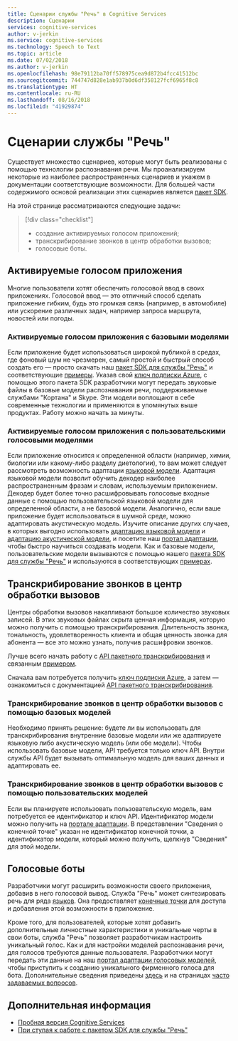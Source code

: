 ```yaml
---
title: Сценарии службы "Речь" в Cognitive Services
description: Сценарии
services: cognitive-services
author: v-jerkin
ms.service: cognitive-services
ms.technology: Speech to Text
ms.topic: article
ms.date: 07/02/2018
ms.author: v-jerkin
ms.openlocfilehash: 98e79112ba70ff578975cea9d872b4fcc41512bc
ms.sourcegitcommit: 744747d828e1ab937b0d6df358127fcf6965f8c8
ms.translationtype: HT
ms.contentlocale: ru-RU
ms.lasthandoff: 08/16/2018
ms.locfileid: "41929874"
---
```

# <a name="speech-scenarios"></a>Сценарии службы "Речь"

Существует множество сценариев, которые могут быть реализованы с помощью технологии распознавания речи. Мы проанализируем некоторые из наиболее распространенных сценариев и укажем в документации соответствующие возможности. Для большей части содержимого основой реализации этих сценариев является [пакет SDK](speech-sdk.md).

На этой странице рассматриваются следующие задачи:
> [!div class="checklist"]
> * создание активируемых голосом приложений;
> * транскрибирование звонков в центр обработки вызовов;
> * голосовые боты.

## <a name="voice-triggered-apps"></a>Активируемые голосом приложения

Многие пользователи хотят обеспечить голосовой ввод в своих приложениях. Голосовой ввод — это отличный способ сделать приложение гибким, будь это громкая связь (например, в автомобиле) или ускорение различных задач, например запроса маршрута, новостей или погоды. 

### <a name="voice-triggered-apps-with-baseline-models"></a>Активируемые голосом приложения с базовыми моделями

Если приложение будет использоваться широкой публикой в средах, где фоновый шум не чрезмерен, самый простой и быстрый способ создать его — просто скачать наш [пакет SDK для службы "Речь"](speech-sdk.md) и соответствующие [примеры](quickstart-csharp-dotnet-windows.md). Указав свой [ключ подписки Azure](https://azure.microsoft.com/try/cognitive-services/), с помощью этого пакета SDK разработчики могут передать звуковые файлы в базовые модели распознавания речи, поддерживаемые службами "Кортана" и Skype. Эти модели воплощают в себе современные технологии и применяются в упомянутых выше продуктах. Работу можно начать за минуты.

### <a name="voice-triggered-apps-with-custom-models"></a>Активируемые голосом приложения с пользовательскими голосовыми моделями

Если приложение относится к определенной области (например, химии, биологии или какому-либо разделу диетологии), то вам может следует рассмотреть возможность адаптации [языковой модели](how-to-customize-language-model.md). Адаптация языковой модели позволит обучить декодер наиболее распространенным фразам и словам, используемым приложением. Декодер будет более точно расшифровывать голосовые входные данные с помощью пользовательской языковой модели для определенной области, а не базовой модели. Аналогично, если ваше приложение будет использоваться в шумной среде, можно адаптировать акустическую модель. Изучите описание других случаев, в которых выгодно использовать [адаптацию языковой модели](how-to-customize-language-model.md) и [адаптацию акустической модели](how-to-customize-acoustic-models.md), и посетите наш [портал адаптации](https://customspeech.ai), чтобы быстро научиться создавать модели. Как и базовые модели, пользовательские модели вызываются с помощью нашего [пакета SDK для службы "Речь"](speech-sdk.md) и используются в соответствующих [примерах](quickstart-csharp-dotnet-windows.md).

## <a name="transcribe-call-center-audio-calls"></a>Транскрибирование звонков в центр обработки вызовов

Центры обработки вызовов накапливают большое количество звуковых записей. В этих звуковых файлах скрыта ценная информация, которую можно получить с помощью транскрибирования. Длительность звонка, тональность, удовлетворенность клиента и общая ценность звонка для абонента — все это можно узнать, получив расшифровки звонков.

Лучше всего начать работу с [API пакетного транскрибирования](batch-transcription.md) и связанным [примером](https://github.com/PanosPeriorellis/Speech_Service-BatchTranscriptionAPI).

Сначала вам потребуется получить [ключ подписки Azure](https://azure.microsoft.com/try/cognitive-services/), а затем — ознакомиться с документацией [API пакетного транскрибирования](batch-transcription.md).

### <a name="transcribe-call-center-audio-calls-with-baseline-models"></a>Транскрибирование звонков в центр обработки вызовов с помощью базовых моделей

Необходимо принять решение: будете ли вы использовать для транскрибирования внутренние базовые модели или же адаптируете языковую либо акустическую модель (или обе модели). Чтобы использовать базовые модели, API требуется только ключ API. Внутри службы API будет вызывать оптимальную модель для ваших данных и адаптировать ее.

### <a name="transcribe-call-center-audio-calls-with-custom-models"></a>Транскрибирование звонков в центр обработки вызовов с помощью пользовательских моделей

Если вы планируете использовать пользовательскую модель, вам потребуется ее идентификатор и ключ API. Идентификатор модели можно получить на [портале адаптации](https://customspeech.ai). В представлении "Сведения о конечной точке" указан не идентификатор конечной точки, а идентификатор модели, который можно получить, щелкнув "Сведения" для этой модели.

## <a name="voice-bots"></a>Голосовые боты

Разработчики могут расширить возможности своего приложения, добавив в него голосовой вывод. Служба "Речь" может синтезировать речь для ряда [языков](supported-languages.md). Она предоставляет [конечные точки](rest-apis.md) для доступа и добавления этой возможности в приложение.

Кроме того, для пользователей, которые хотят добавить дополнительные личностные характеристики и уникальные черты в свои боты, служба "Речь" позволяет разработчикам настроить уникальный голос. Как и для настройки моделей распознавания речи, для голосов требуются данные пользователя. Разработчики могут передать эти данные на наш [портал адаптации голосовых моделей](https://customspeech.ai), чтобы приступить к созданию уникального фирменного голоса для бота. Дополнительные сведения приведены [здесь](how-to-text-to-speech.md) и на страницах [часто задаваемых вопросов](faq-text-to-speech.md). 

## <a name="next-steps"></a>Дополнительная информация

* [Пробная версия Cognitive Services](https://azure.microsoft.com/try/cognitive-services/)
* [При ступая к работе с пакетом SDK для службы "Речь"](speech-sdk.md)
